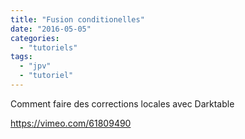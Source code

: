 ```yaml
---
title: "Fusion conditionelles"
date: "2016-05-05"
categories: 
  - "tutoriels"
tags: 
  - "jpv"
  - "tutoriel"
---
```


Comment faire des corrections locales avec Darktable

https://vimeo.com/61809490
